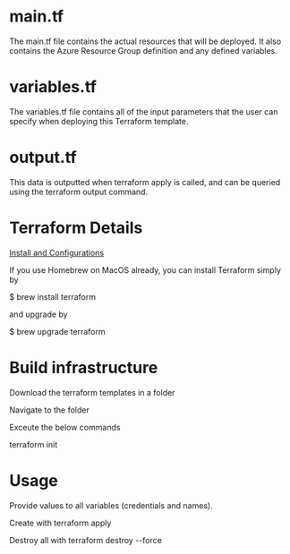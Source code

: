 # main.tf
The main.tf file contains the actual resources that will be deployed. It also contains the Azure Resource Group definition and any defined variables.

# variables.tf
The variables.tf file contains all of the input parameters that the user can specify when deploying this Terraform template.

# output.tf
This data is outputted when terraform apply is called, and can be queried using the terraform output command.

# Terraform Details
[Install and Configurations](https://www.terraform.io/intro/getting-started/install.html)

If you use Homebrew on MacOS already, you can install Terraform simply by

$ brew install terraform

and upgrade by

$ brew upgrade terraform

# Build infrastructure 

Download the terraform templates in a folder

Navigate to the folder

Exceute the below commands

terraform init 

# Usage

Provide values to all variables (credentials and names).

Create with terraform apply

Destroy all with terraform destroy --force
